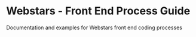 Webstars - Front End Process Guide
==================================

Documentation and examples for Webstars front end coding processes
